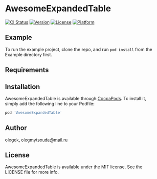 # AwesomeExpandedTable

[![CI Status](https://img.shields.io/travis/olegek/AwesomeExpandedTable.svg?style=flat)](https://travis-ci.org/olegek/AwesomeExpandedTable)
[![Version](https://img.shields.io/cocoapods/v/AwesomeExpandedTable.svg?style=flat)](https://cocoapods.org/pods/AwesomeExpandedTable)
[![License](https://img.shields.io/cocoapods/l/AwesomeExpandedTable.svg?style=flat)](https://cocoapods.org/pods/AwesomeExpandedTable)
[![Platform](https://img.shields.io/cocoapods/p/AwesomeExpandedTable.svg?style=flat)](https://cocoapods.org/pods/AwesomeExpandedTable)

## Example

To run the example project, clone the repo, and run `pod install` from the Example directory first.

## Requirements

## Installation

AwesomeExpandedTable is available through [CocoaPods](https://cocoapods.org). To install
it, simply add the following line to your Podfile:

```ruby
pod 'AwesomeExpandedTable'
```

## Author

olegek, olegmytsouda@mail.ru

## License

AwesomeExpandedTable is available under the MIT license. See the LICENSE file for more info.
